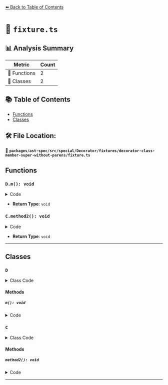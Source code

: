 [⬅️ Back to Table of Contents](../../../../../../../index.md)

# 📄 `fixture.ts`

## 📊 Analysis Summary

| Metric | Count |
|--------|-------|
| 🔧 Functions | 2 |
| 🧱 Classes | 2 |

## 📚 Table of Contents

- [Functions](#functions)
- [Classes](#classes)

## 🛠️ File Location:
📂 **`packages/ast-spec/src/special/Decorator/fixtures/decorator-class-member-super-without-parens/fixture.ts`**

## Functions

### `D.m(): void`

<details><summary>Code</summary>

```ts
m() {
    class C {
      @(super.decorate) // note the lack of parentheses
      method2() {}
    }
  }
```
</details>

- **Return Type**: `void`
### `C.method2(): void`

<details><summary>Code</summary>

```ts
@(super.decorate) // note the lack of parentheses
      method2() {}
```
</details>

- **Return Type**: `void`

---

## Classes

### `D`

<details><summary>Class Code</summary>

```ts
class D extends DecoratorProvider {
  m() {
    class C {
      @(super.decorate) // note the lack of parentheses
      method2() {}
    }
  }
}
```
</details>

#### Methods

##### `m(): void`

<details><summary>Code</summary>

```ts
m() {
    class C {
      @(super.decorate) // note the lack of parentheses
      method2() {}
    }
  }
```
</details>

### `C`

<details><summary>Class Code</summary>

```ts
class C {
      @(super.decorate) // note the lack of parentheses
      method2() {}
    }
```
</details>

#### Methods

##### `method2(): void`

<details><summary>Code</summary>

```ts
@(super.decorate) // note the lack of parentheses
      method2() {}
```
</details>


---